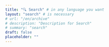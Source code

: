 ```yaml
---
title: "🔍 Search" # in any language you want
layout: "search" # is necessary
# url: "/en/archive"
# description: "Description for Search"
# summary: "search"
draft: false
placeholder: ""
---
```


